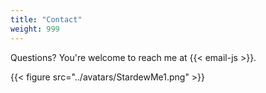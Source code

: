 ```yaml
---
title: "Contact"
weight: 999
---
```

Questions? You're welcome to reach me at {{< email-js >}}.

{{< figure src="../avatars/StardewMe1.png" >}}